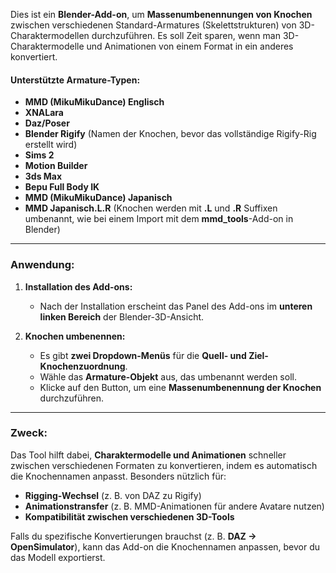 Dies ist ein **Blender-Add-on**, um **Massenumbenennungen von Knochen** zwischen verschiedenen Standard-Armatures (Skelettstrukturen) von 3D-Charaktermodellen durchzuführen. Es soll Zeit sparen, wenn man 3D-Charaktermodelle und Animationen von einem Format in ein anderes konvertiert.  

#### **Unterstützte Armature-Typen:**  
- **MMD (MikuMikuDance) Englisch**  
- **XNALara**  
- **Daz/Poser**  
- **Blender Rigify** (Namen der Knochen, bevor das vollständige Rigify-Rig erstellt wird)  
- **Sims 2**  
- **Motion Builder**  
- **3ds Max**  
- **Bepu Full Body IK**  
- **MMD (MikuMikuDance) Japanisch**  
- **MMD Japanisch.L.R** (Knochen werden mit **.L** und **.R** Suffixen umbenannt, wie bei einem Import mit dem **mmd_tools**-Add-on in Blender)  

---

### **Anwendung:**  
1. **Installation des Add-ons:**  
   - Nach der Installation erscheint das Panel des Add-ons im **unteren linken Bereich** der Blender-3D-Ansicht.  

2. **Knochen umbenennen:**  
   - Es gibt **zwei Dropdown-Menüs** für die **Quell- und Ziel-Knochenzuordnung**.  
   - Wähle das **Armature-Objekt** aus, das umbenannt werden soll.  
   - Klicke auf den Button, um eine **Massenumbenennung der Knochen** durchzuführen.  

---

### **Zweck:**  
Das Tool hilft dabei, **Charaktermodelle und Animationen** schneller zwischen verschiedenen Formaten zu konvertieren, indem es automatisch die Knochennamen anpasst. Besonders nützlich für:  
- **Rigging-Wechsel** (z. B. von DAZ zu Rigify)  
- **Animationstransfer** (z. B. MMD-Animationen für andere Avatare nutzen)  
- **Kompatibilität zwischen verschiedenen 3D-Tools**  

Falls du spezifische Konvertierungen brauchst (z. B. **DAZ → OpenSimulator**), kann das Add-on die Knochennamen anpassen, bevor du das Modell exportierst.  
